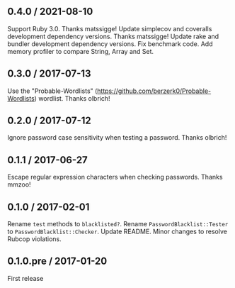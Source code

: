 0.4.0 / 2021-08-10
------
Support Ruby 3.0. Thanks matssigge!
Update simplecov and coveralls development dependency versions. Thanks matssigge!
Update rake and bundler development dependency versions.
Fix benchmark code.
Add memory profiler to compare String, Array and Set.

0.3.0 / 2017-07-13
------
Use the "Probable-Wordlists" (https://github.com/berzerk0/Probable-Wordlists) wordlist. Thanks olbrich!

0.2.0 / 2017-07-12
------
Ignore password case sensitivity when testing a password. Thanks olbrich!

0.1.1 / 2017-06-27
------
Escape regular expression characters when checking passwords. Thanks mmzoo!

0.1.0 / 2017-02-01
------
Rename `test` methods to `blacklisted?`.
Rename `PasswordBlacklist::Tester` to `PasswordBlacklist::Checker`.
Update README.
Minor changes to resolve Rubcop violations.

0.1.0.pre / 2017-01-20
------
First release
